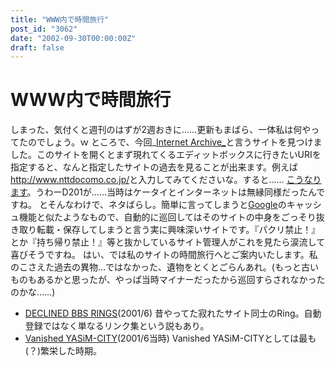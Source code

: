 ```yaml
---
title: "WWW内で時間旅行"
post_id: "3062"
date: "2002-09-30T00:00:00Z"
draft: false
---
```


# WWW内で時間旅行

しまった、気付くと週刊のはずが2週おきに……更新もまばら、一体私は何やってたのでしょう。ｗ ところで、今回_[Internet Archive_](http://www.archive.org/)と言うサイトを見つけました。このサイトを開くとまず現れてくるエディットボックスに行きたいURIを指定すると、なんと指定したサイトの過去を見ることが出来ます。例えば<http://www.nttdocomo.co.jp/>と入力してみてくださいな。すると……  [こうなります](http://web.archive.org/web/19961112145649/http://www.nttdocomo.co.jp/)。うわーD201が……当時はケータイとインターネットは無縁同様だったんですね。 とそんなわけで、ネタばらし。簡単に言ってしまうと[Google](http://www.google.com/)のキャッシュ機能と似たようなもので、自動的に巡回してはそのサイトの中身をごっそり抜き取り転載・保存してしまうと言う実に興味深いサイトです。『パクリ禁止！』とか『持ち帰り禁止！』等と抜かしているサイト管理人がこれを見たら涙流して喜びそうですね。 はい、では私のサイトの時間旅行へとご案内いたします。私のこさえた過去の異物…ではなかった、遺物をとくとごらんあれ。(もっと古いものもあるかと思ったが、やっぱ当時マイナーだったから巡回すらされなかったのかな……) 

  * [DECLINED BBS RINGS](http://web.archive.org/web/20011107131140/http://www.geocities.co.jp/Playtown-Domino/3933/)(2001/6) 昔やってた寂れたサイト同士のRing。自動登録ではなく単なるリンク集という説もあり。
  * [Vanished YASiM-CITY](http://web.archive.org/web/20010606205909/www6.org1.com/%7Emaki/)(2001/6当時) Vanished YASiM-CITYとしては最も(？)繁栄した時期。
